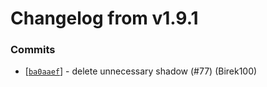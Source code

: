 # Changelog from v1.9.1
### Commits
* [[`ba0aaef`](http://github.com/coda-it/graphen/commit/ba0aaef74eac8514f8ad02607b72f9b2a0091be6)] - delete unnecessary shadow (#77) (Birek100)